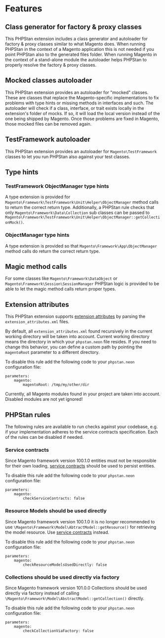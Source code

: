 # Features

## Class generator for factory & proxy classes
This PHPStan extension includes a class generator and autoloader for factory & proxy classes similar to what Magento does. When running PHPStan in
the context of a Magento application this is not needed if you point PHPStan also to the generated files folder. When running
Magento in the context of a stand-alone module the autoloader helps PHPStan to properly resolve the factory & proxy classes.

## Mocked classes autoloader
This PHPStan extension provides an autoloader for "mocked" classes. These are classes that replace the Magento-specific implementations
to fix problems with type hints or missing methods in interfaces and such. The autoloader will check if a class, interface,
or trait exists locally in the extension's folder of mocks. If so, it will load the local version instead of the one being
shipped by Magento. Once those problems are fixed in Magento, those mocked files can be removed again.

## TestFramework autoloader
This PHPStan extension provides an autoloader for `Magento\TestFramework` classes to let you run PHPStan also against your test classes.

## Type hints

### TestFramework ObjectManager type hints
A type extension is provided for `Magento\Framework\TestFramework\Unit\Helper\ObjectManager` method calls to return the correct return type.
Additionally, a PHPStan rule checks that only `Magento\Framework\Data\Collection` sub classes can be passed to  
`Magento\Framework\TestFramework\Unit\Helper\ObjectManager::getCollectionMock()`.

### ObjectManager type hints
A type extension is provided so that `Magento\Framework\App\ObjectManager` method calls do return the correct return type.

## Magic method calls
For some classes like `Magento\Framework\DataObject` or `Magento\Framework\Session\SessionManager` PHPStan logic is provided
to be able to let the magic method calls return proper types.

## Extension attributes
This PHPStan extension supports [extension attributes](https://devdocs.magento.com/guides/v2.4/extension-dev-guide/extension_attributes/adding-attributes.html) by parsing the `extension_attributes.xml` files.

By default, all `extension_attributes.xml` found recursively in the current working directory will be taken into account.
Current working directory means the directory in which your `phpstan.neon` file resides. If you need to change this behavior,
you can define a custom path by pointing the `magentoRoot` parameter to a different directory.

To disable this rule add the following code to your `phpstan.neon` configuration file:
```neon
parameters:
    magento:
        magentoRoot: /tmp/my/other/dir
```

Currently, all Magento modules found in your project are taken into account. Disabled modules are not yet ignored!

## PHPStan rules

The following rules are available to run checks against your codebase, e.g. if your implementation adheres to the
service contracts specification. Each of the rules can be disabled if needed.

### Service contracts

Since Magento framework version 100.1.0 entities must not be responsible for their own loading, [service contracts](https://devdocs.magento.com/guides/v2.4/extension-dev-guide/service-contracts/service-contracts.html) should
be used to persist entities.

To disable this rule add the following code to your `phpstan.neon` configuration file:
```neon
parameters:
    magento:
        checkServiceContracts: false
```

### Resource Models should be used directly

Since Magento framework version 100.1.0 it is no longer recommended to use `\Magento\Framework\Model\AbtractModel::getResource()` for retrieving the model resource. Use [service contracts](https://devdocs.magento.com/guides/v2.4/extension-dev-guide/service-contracts/service-contracts.html) instead.

To disable this rule add the following code to your `phpstan.neon` configuration file:
```neon
parameters:
    magento:
        checkResourceModelsUsedDirectly: false
```

### Collections should be used directly via factory

Since Magento framework version 101.0.0 Collections should be used directly via factory instead of calling
`\Magento\Framework\Model\AbstractModel::getCollection()` directly.

To disable this rule add the following code to your `phpstan.neon` configuration file:
```neon
parameters:
    magento:
        checkCollectionViaFactory: false
```
